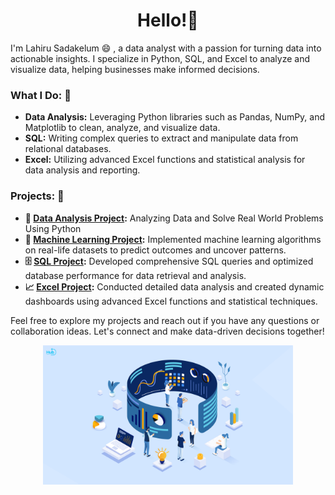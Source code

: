 <h1 style="text-align: center;">
  Hello!👋
</h1>

I'm Lahiru Sadakelum 😄 , a data analyst with a passion for turning data into actionable insights. I specialize in Python, SQL, and Excel to analyze and visualize data, helping businesses make informed decisions. 

### What I Do: 🌿
- **Data Analysis:** Leveraging Python libraries such as Pandas, NumPy, and Matplotlib to clean, analyze, and visualize data.
- **SQL:** Writing complex queries to extract and manipulate data from relational databases.
- **Excel:** Utilizing advanced Excel functions and statistical analysis for data analysis and reporting.

### Projects: 📁
- **🤖 [Data Analysis Project](https://github.com/lahiru9911/Machine-Learning-With-Python.git):** Analyzing Data and Solve Real World Problems Using Python
- **🤖 [Machine Learning Project](https://github.com/lahiru9911/Machine-Learning-With-Python.git):** Implemented machine learning algorithms on real-life datasets to predict outcomes and uncover patterns.
- **:file_cabinet: [SQL Project](https://github.com/lahiru9911/Advanced_SQL_Project.git):** Developed comprehensive SQL queries and optimized database performance for data retrieval and analysis.
- **:chart_with_upwards_trend: [Excel Project](https://github.com/lahiru9911/Adavanced_Excel.git):** Conducted detailed data analysis and created dynamic dashboards using advanced Excel functions and statistical techniques.

Feel free to explore my projects and reach out if you have any questions or collaboration ideas. Let's connect and make data-driven decisions together!

<p align="center">
<img src="https://github.com/lahiru9911/lahiru9911/blob/main/U%CC%9B%CC%81ng-du%CC%A3ng-data-analytics-trong-nga%CC%80nh-ba%CC%81n-le%CC%89-de%CC%82%CC%89-to%CC%82%CC%81i-u%CC%9Bu-hoa%CC%A3t-do%CC%A3%CC%82ng-kinh-doanh.png" alt="Description of Image" width="400"/>
</p>




